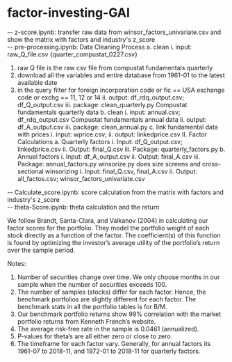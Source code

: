 # factor-investing-GAI
-- z-score.ipynb: transfer raw data from winsor_factors_univariate.csv and show the matrix with factors and industry's z_score <br/>
-- pre-processing.ipynb: Data Cleaning Process
a. clean
i. input: raw_Q_file.csv {quarter_compustat_0227.csv}
1. raw Q file is the raw csv file from compustat fundamentals quarterly
2. download all the variables and entire database from 1961-01 to the
latest available date
3. in the query filter for foreign incorporation code or fic == USA
exchange code or exchg == 11, 12 or 14
ii. output: df_rdq_output.csv; df_Q_output.csv
iii. package: clean_quarterly.py
Compustat fundamentals quarterly data
b. clean
i. input: annual.csv; df_rdq_output.csv
Compustat fundamentals annual data
ii. output: df_A_output.csv
iii. package: clean_annual.py
c. link fundamental data with prices
i. input: wprice.csv;
ii. output: linkedprice.csv
II. Factor Calculations
a. Quarterly factors
i. Input: df_Q_output.csv; linkedprice.csv
ii. Output: final_Q.csv
iii. Package: quarterly_factors.py
b. Annual factors
i. Input: df_A_output.csv
ii. Output: final_A.csv
iii. Package: annual_factors.py
winsorize.py does size screens and cross-sectional winsorizing
i. Input: final_Q.csv, final_A.csv
ii. Output: all_factos.csv; winsor_factors_univariate.csv

-- Calculate_score.ipynb: score calculation from the matrix with factors and industry's z_score <br/>
-- theta-Score.ipynb: theta calculation and the return <br/>

We follow Brandt, Santa-Clara, and Valkanov (2004) in calculating our factor scores for the portfolio. They model the portfolio weight of each stock directly as a function of the factor. The coefficient(s) of this function is found by optimizing the investor’s average utility of the portfolio’s return over the sample period.

Notes:
1. Number of securities change over time. We only choose months in our sample when the
number of securities exceeds 100.
2. The number of samples (stocks) differ for each factor. Hence, the benchmark portfolios are
slightly different for each factor. The benchmark stats in all the portfolio tables is for B/M.
3. Our benchmark portfolio returns show 99% correlation with the market portfolio returns from
Kenneth French’s website.
4. The average risk-free rate in the sample is 0.0461 (annualized).
5. P-values for theta’s are all either zero or close to zero.
6. The timeframe for each factor vary. Generally, for annual factors its 1961-07 to 2018-11, and 1972-01 to 2018-11 for quarterly factors.
